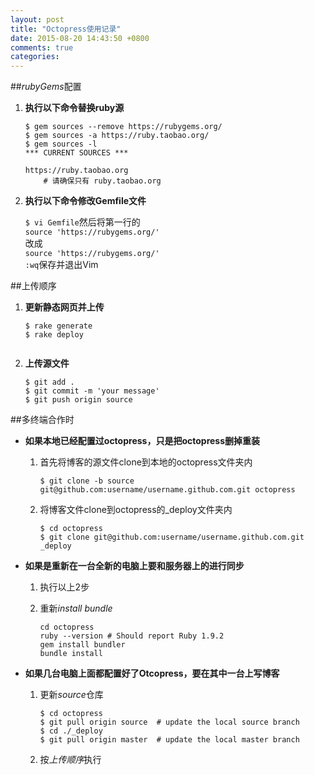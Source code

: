 ```yaml
---
layout: post
title: "Octopress使用记录"
date: 2015-08-20 14:43:50 +0800
comments: true
categories: 
---
```


##*rubyGems*配置
1. **执行以下命令替换ruby源**


	```shell
	$ gem sources --remove https://rubygems.org/
	$ gem sources -a https://ruby.taobao.org/
    $ gem sources -l
    *** CURRENT SOURCES ***
    
    https://ruby.taobao.org
	    # 请确保只有 ruby.taobao.org
	```

2. **执行以下命令修改Gemfile文件** 
 
    `$ vi Gemfile`然后将第一行的  
	`source 'https://rubygems.org/'`  
	改成  
	`source 'https://rubygems.org/'`  
	`:wq`保存并退出Vim


##上传顺序
1. **更新静态网页并上传**  

	```shell
	$ rake generate
	$ rake deploy
		
	```
2. 	**上传源文件**


	```
	$ git add .
	$ git commit -m 'your message'
	$ git push origin source
	```

##多终端合作时
+ **如果本地已经配置过octopress，只是把octopress删掉重装**
	1. 首先将博客的源文件clone到本地的octopress文件夹内
		
		```shell
		$ git clone -b source git@github.com:username/username.github.com.git octopress
		```
	2. 将博客文件clone到octopress的_deploy文件夹内
	
		```shell
		$ cd octopress  
		$ git clone git@github.com:username/username.github.com.git _deploy
		```		
+ **如果是重新在一台全新的电脑上要和服务器上的进行同步**  
	1. 执行以上2步
    2. 重新*install bundle*
    
    	```shell
    	cd octopress  
		ruby --version # Should report Ruby 1.9.2  
		gem install bundler  
		bundle install
    	``` 	
+ **如果几台电脑上面都配置好了Otcopress，要在其中一台上写博客**  	
	1. 更新*source*仓库
	
		```shell
		$ cd octopress  
		$ git pull origin source  # update the local source branch  
		$ cd ./_deploy  
		$ git pull origin master  # update the local master branch	
		```
	2. 按*上传顺序*执行
